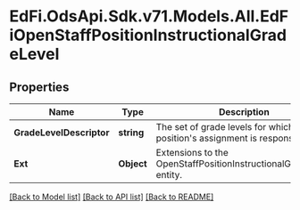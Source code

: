 # EdFi.OdsApi.Sdk.v71.Models.All.EdFiOpenStaffPositionInstructionalGradeLevel

## Properties

Name | Type | Description | Notes
------------ | ------------- | ------------- | -------------
**GradeLevelDescriptor** | **string** | The set of grade levels for which the position&#39;s assignment is responsible. | 
**Ext** | **Object** | Extensions to the OpenStaffPositionInstructionalGradeLevel entity. | [optional] 

[[Back to Model list]](../README.md#documentation-for-models) [[Back to API list]](../README.md#documentation-for-api-endpoints) [[Back to README]](../README.md)

